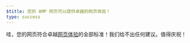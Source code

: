 ```yaml
---
$title: 您的 AMP 网页可以提供卓越的网页体验！
type: success
---
```


哇，您的网页符合卓越[网页体验](https://developers.google.com/search/docs/guides/page-experience?hl=zh_CN)的全部标准！我们给不出任何建议。值得庆祝！
